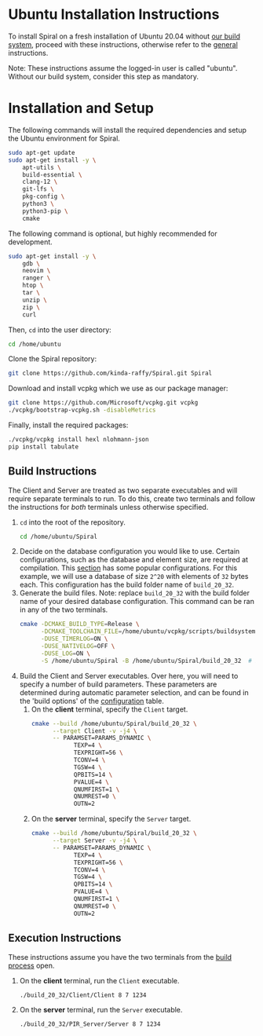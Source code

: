 # Ubuntu Installation Instructions

To install Spiral on a fresh installation of Ubuntu 20.04 without
[our build system](../README.md#build-system), proceed with these instructions,
otherwise refer to the [general](../README.md) instructions.

Note: These instructions assume the logged-in user is called "ubuntu". Without
our build system, consider this step as mandatory.

# Installation and Setup

The following commands will install the required dependencies and setup the
Ubuntu environment for Spiral.

```bash
sudo apt-get update
sudo apt-get install -y \
    apt-utils \
    build-essential \
    clang-12 \
    git-lfs \
    pkg-config \
    python3 \
    python3-pip \
    cmake
```

The following command is optional, but highly recommended for development.

```bash
sudo apt-get install -y \
    gdb \
    neovim \
    ranger \
    htop \
    tar \
    unzip \
    zip \
    curl
```

Then, `cd` into the user directory:

```bash
cd /home/ubuntu
```

Clone the Spiral repository:

```bash
git clone https://github.com/kinda-raffy/Spiral.git Spiral
```

Download and install vcpkg which we use as our package manager:

```bash
git clone https://github.com/Microsoft/vcpkg.git vcpkg
./vcpkg/bootstrap-vcpkg.sh -disableMetrics
```

Finally, install the required packages:

```bash
./vcpkg/vcpkg install hexl nlohmann-json
pip install tabulate
```

## Build Instructions

The Client and Server are treated as two separate executables and will require
separate terminals to run. To do this, create two terminals and follow the
instructions for _both_ terminals unless otherwise specified.

1. `cd` into the root of the repository.
    ```bash
    cd /home/ubuntu/Spiral
    ```
2. Decide on the database configuration you would like to use. Certain
   configurations, such as the database and element size, are required
   at compilation. This [section](README.md#popular-configurations) has some
   popular
   configurations. For this example, we will use a database of size
   `2^20` with elements of `32` bytes each. This configuration has the
   build folder name of `build_20_32`.
3. Generate the build files. Note: replace `build_20_32` with the build folder
   name of your desired database configuration. This command can be ran in any
   of the two terminals.
   ```bash
   cmake -DCMAKE_BUILD_TYPE=Release \
         -DCMAKE_TOOLCHAIN_FILE=/home/ubuntu/vcpkg/scripts/buildsystems/vcpkg.cmake \
         -DUSE_TIMERLOG=ON \
         -DUSE_NATIVELOG=OFF \
         -DUSE_LOG=ON \
         -S /home/ubuntu/Spiral -B /home/ubuntu/Spiral/build_20_32  # Ensure you replace build_20_32 with your build folder name.
   ```
4. Build the Client and Server executables. Over here, you will need to specify
   a number of build parameters. These parameters are determined during
   automatic parameter selection, and can be found in the 'build
   options' of the [configuration](#popular-configurations) table.
    1. On the **client** terminal, specify the `Client` target.
       ```bash
       cmake --build /home/ubuntu/Spiral/build_20_32 \
             --target Client -v -j4 \
             -- PARAMSET=PARAMS_DYNAMIC \
                   TEXP=4 \
                   TEXPRIGHT=56 \
                   TCONV=4 \
                   TGSW=4 \
                   QPBITS=14 \
                   PVALUE=4 \
                   QNUMFIRST=1 \
                   QNUMREST=0 \
                   OUTN=2
       ```
    2. On the **server** terminal, specify the `Server` target.
       ```bash
       cmake --build /home/ubuntu/Spiral/build_20_32 \
             --target Server -v -j4 \
             -- PARAMSET=PARAMS_DYNAMIC \
                   TEXP=4 \
                   TEXPRIGHT=56 \
                   TCONV=4 \
                   TGSW=4 \
                   QPBITS=14 \
                   PVALUE=4 \
                   QNUMFIRST=1 \
                   QNUMREST=0 \
                   OUTN=2
       ```

## Execution Instructions

These instructions assume you have the two terminals from
the [build process](#build-instructions) open.

1. On the **client** terminal, run the `Client` executable.
    ```bash
    ./build_20_32/Client/Client 8 7 1234
    ```
2. On the **server** terminal, run the `Server` executable.
    ```bash
    ./build_20_32/PIR_Server/Server 8 7 1234
    ```
